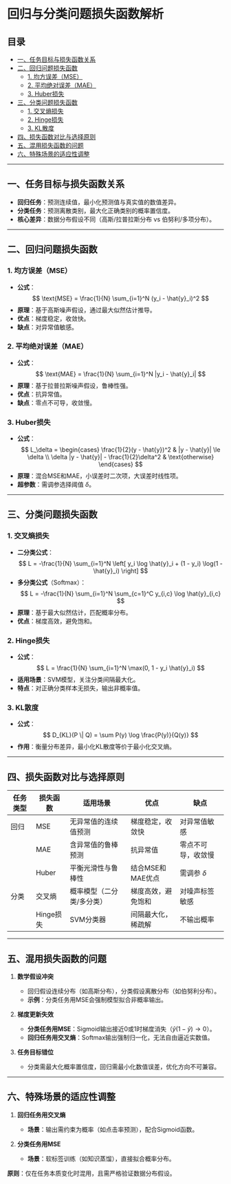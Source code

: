 # 回归与分类问题损失函数解析

## 目录
- [一、任务目标与损失函数关系](#一任务目标与损失函数关系)
- [二、回归问题损失函数](#二回归问题损失函数)
  - [1. 均方误差（MSE）](#1-均方误差mse)
  - [2. 平均绝对误差（MAE）](#2-平均绝对误差mae)
  - [3. Huber损失](#3-huber损失)
- [三、分类问题损失函数](#三分类问题损失函数)
  - [1. 交叉熵损失](#1-交叉熵损失)
  - [2. Hinge损失](#2-hinge损失)
  - [3. KL散度](#3-kl散度)
- [四、损失函数对比与选择原则](#四损失函数对比与选择原则)
- [五、混用损失函数的问题](#五混用损失函数的问题)
- [六、特殊场景的适应性调整](#六特殊场景的适应性调整)

---

## 一、任务目标与损失函数关系
- **回归任务**：预测连续值，最小化预测值与真实值的数值差异。
- **分类任务**：预测离散类别，最大化正确类别的概率置信度。
- **核心差异**：数据分布假设不同（高斯/拉普拉斯分布 vs 伯努利/多项分布）。

---

## 二、回归问题损失函数

### 1. 均方误差（MSE）
- **公式**：  
  $$
  \text{MSE} = \frac{1}{N} \sum_{i=1}^N (y_i - \hat{y}_i)^2
  $$
- **原理**：基于高斯噪声假设，通过最大似然估计推导。
- **优点**：梯度稳定，收敛快。
- **缺点**：对异常值敏感。

### 2. 平均绝对误差（MAE）
- **公式**：  
  $$
  \text{MAE} = \frac{1}{N} \sum_{i=1}^N |y_i - \hat{y}_i|
  $$
- **原理**：基于拉普拉斯噪声假设，鲁棒性强。
- **优点**：抗异常值。
- **缺点**：零点不可导，收敛慢。

### 3. Huber损失
- **公式**：  
  $$
  L_\delta = 
  \begin{cases} 
  \frac{1}{2}(y - \hat{y})^2 & |y - \hat{y}| \le \delta \\
  \delta |y - \hat{y}| - \frac{1}{2}\delta^2 & \text{otherwise}
  \end{cases}
  $$
- **原理**：混合MSE和MAE，小误差时二次项，大误差时线性项。
- **超参数**：需调参选择阈值 $\delta$。

---

## 三、分类问题损失函数

### 1. 交叉熵损失
- **二分类公式**：  
  $$
  L = -\frac{1}{N} \sum_{i=1}^N \left[ y_i \log \hat{y}_i + (1 - y_i) \log(1 - \hat{y}_i) \right]
  $$
- **多分类公式**（Softmax）：  
  $$
  L = -\frac{1}{N} \sum_{i=1}^N \sum_{c=1}^C y_{i,c} \log \hat{y}_{i,c}
  $$
- **原理**：基于最大似然估计，匹配概率分布。
- **优点**：梯度高效，避免饱和。

### 2. Hinge损失
- **公式**：  
  $$
  L = \frac{1}{N} \sum_{i=1}^N \max(0, 1 - y_i \hat{y}_i)
  $$
- **适用场景**：SVM模型，关注分类间隔最大化。
- **特点**：对正确分类样本无损失，输出非概率值。

### 3. KL散度
- **公式**：  
  $$
  D_{KL}(P \| Q) = \sum P(y) \log \frac{P(y)}{Q(y)}
  $$
- **作用**：衡量分布差异，最小化KL散度等价于最小化交叉熵。

---

## 四、损失函数对比与选择原则

| 任务类型 | 损失函数      | 适用场景                      | 优点                          | 缺点                          |
|----------|---------------|-------------------------------|-------------------------------|-------------------------------|
| 回归     | MSE           | 无异常值的连续值预测          | 梯度稳定，收敛快              | 对异常值敏感                  |
|          | MAE           | 含异常值的鲁棒预测            | 抗异常值                      | 零点不可导，收敛慢            |
|          | Huber         | 平衡光滑性与鲁棒性            | 结合MSE和MAE优点              | 需调参 $\delta$             |
| 分类     | 交叉熵        | 概率模型（二分类/多分类）     | 梯度高效，避免饱和            | 对噪声标签敏感                |
|          | Hinge损失     | SVM分类器                     | 间隔最大化，稀疏解            | 不输出概率                    |

---

## 五、混用损失函数的问题
1. **数学假设冲突**  
   - 回归假设连续分布（如高斯分布），分类假设离散分布（如伯努利分布）。
   - **示例**：分类任务用MSE会强制模型拟合非概率输出。

2. **梯度更新失效**  
   - **分类任务用MSE**：Sigmoid输出接近0或1时梯度消失（$\hat{y}(1-\hat{y}) \to 0$）。
   - **回归任务用交叉熵**：Softmax输出强制归一化，无法自由逼近实数值。

3. **任务目标错位**  
   - 分类需最大化概率置信度，回归需最小化数值误差，优化方向不可兼容。

---

## 六、特殊场景的适应性调整
1. **回归任务用交叉熵**  
   - **场景**：输出需约束为概率（如点击率预测），配合Sigmoid函数。
   
2. **分类任务用MSE**  
   - **场景**：软标签训练（如知识蒸馏），直接拟合概率分布。

**原则**：仅在任务本质变化时混用，且需严格验证数据分布假设。